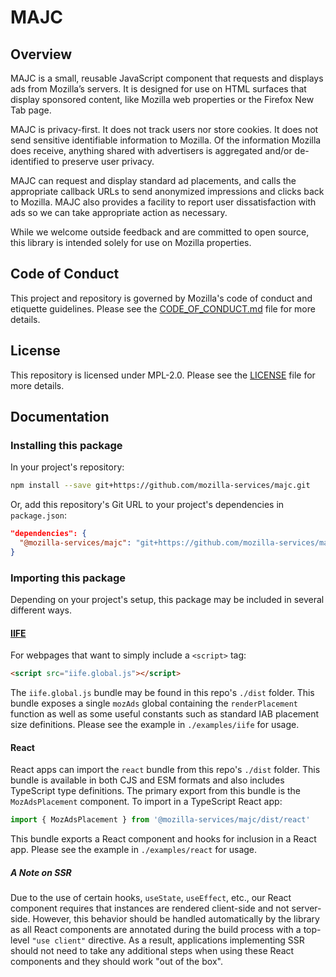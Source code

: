 # MAJC

## Overview

MAJC is a small, reusable JavaScript component that requests and displays ads from Mozilla’s servers. It is designed for use on HTML surfaces that display sponsored content, like Mozilla web properties or the Firefox New Tab page.

MAJC is privacy-first. It does not track users nor store cookies. It does not send sensitive identifiable information to Mozilla. Of the information Mozilla does receive, anything shared with advertisers is aggregated and/or de-identified to preserve user privacy.

MAJC can request and display standard ad placements, and calls the appropriate callback URLs to send anonymized impressions and clicks back to Mozilla. MAJC also provides a facility to report user dissatisfaction with ads so we can take appropriate action as necessary.

While we welcome outside feedback and are committed to open source, this library is intended solely for use on Mozilla properties.

## Code of Conduct

This project and repository is governed by Mozilla's code of conduct and etiquette guidelines. Please see the [CODE_OF_CONDUCT.md](https://github.com/mozilla-services/majc/blob/main/.github/CODE_OF_CONDUCT.md) file for more details.

## License

This repository is licensed under MPL-2.0. Please see the [LICENSE](https://github.com/mozilla-services/majc/blob/main/.github/LICENSE) file for more details.

## Documentation

### Installing this package

In your project's repository:

```sh
npm install --save git+https://github.com/mozilla-services/majc.git
```

Or, add this repository's Git URL to your project's dependencies in `package.json`:

```json
"dependencies": {
  "@mozilla-services/majc": "git+https://github.com/mozilla-services/majc.git"
}
```

### Importing this package

Depending on your project's setup, this package may be included in several different ways.

#### [IIFE](https://developer.mozilla.org/en-US/docs/Glossary/IIFE)

For webpages that want to simply include a `<script>` tag:

```html
<script src="iife.global.js"></script>
```

The `iife.global.js` bundle may be found in this repo's `./dist` folder. This bundle exposes a single `mozAds` global containing the `renderPlacement` function as well as some useful constants such as standard IAB placement size definitions. Please see the example in `./examples/iife` for usage.

#### React

React apps can import the `react` bundle from this repo's `./dist` folder. This bundle is available in both CJS and ESM formats and also includes TypeScript type definitions. The primary export from this bundle is the `MozAdsPlacement` component. To import in a TypeScript React app:

```ts
import { MozAdsPlacement } from '@mozilla-services/majc/dist/react'
```

This bundle exports a React component and hooks for inclusion in a React app. Please see the example in `./examples/react` for usage.

##### A Note on SSR

Due to the use of certain hooks, `useState`, `useEffect`, etc., our React component requires that instances are rendered client-side and not server-side. However, this behavior should be handled automatically by the library as all React components are annotated during the build process with a top-level `"use client"` directive. As a result, applications implementing SSR should not need to take any additional steps when using these React components and they should work "out of the box".
